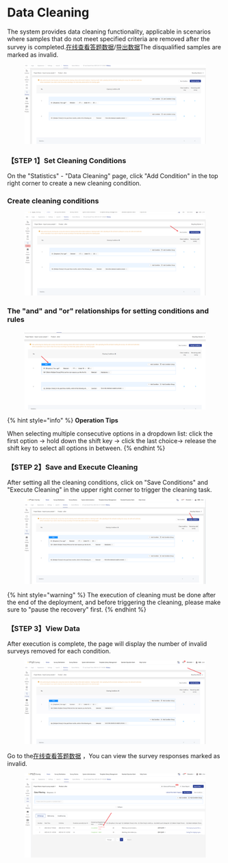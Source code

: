 # Data Cleaning

The system provides data cleaning functionality, applicable in scenarios where samples that do not meet specified criteria are removed after the survey is completed.[在线查看答题数据](../../../cao-zuo-zhi-yin/tong-ji-fen-xi/da-ti-shu-ju-zai-xian-cha-kan.md)/[导出数据](../../../cao-zuo-zhi-yin/xia-zai-shu-ju/)The disqualified samples are marked as invalid.

<figure><img src="../../../.gitbook/assets/image (14) (1) (1) (1) (1) (1) (1) (1).png" alt=""><figcaption></figcaption></figure>

### 【STEP 1】Set Cleaning Conditions

On the "Statistics" - "Data Cleaning" page, click "Add Condition" in the top right corner to create a new cleaning condition.

### Create cleaning conditions

<figure><img src="../../../.gitbook/assets/image (13) (1) (1) (1) (1) (1) (1) (1) (1) (1) (1).png" alt=""><figcaption></figcaption></figure>

### The "and" and "or" relationships for setting conditions and rules

<figure><img src="../../../.gitbook/assets/image (15) (1) (1) (1) (1) (1) (1) (1).png" alt=""><figcaption></figcaption></figure>

{% hint style="info" %}
**Operation Tips**

When selecting multiple consecutive options in a dropdown list: click the first option -> hold down the shift key -> click the last choice-> release the shift key to select all options in between.
{% endhint %}





### 【STEP 2】Save and Execute Cleaning

After setting all the cleaning conditions, click on "Save Conditions" and "Execute Cleaning" in the upper right corner to trigger the cleaning task.



<figure><img src="../../../.gitbook/assets/image (16) (1) (1) (1) (1) (1) (1).png" alt=""><figcaption></figcaption></figure>

{% hint style="warning" %}
The execution of cleaning must be done after the end of the deployment, and before triggering the cleaning, please make sure to "pause the recovery" first.
{% endhint %}

### 【STEP 3】View Data

After execution is complete, the page will display the number of invalid surveys removed for each condition.

<figure><img src="../../../.gitbook/assets/image (17) (1) (1) (1) (1) (1) (1).png" alt=""><figcaption></figcaption></figure>

Go to the[在线查看答题数据](../../../cao-zuo-zhi-yin/tong-ji-fen-xi/da-ti-shu-ju-zai-xian-cha-kan.md) ，You can view the survey responses marked as invalid.

<figure><img src="../../../.gitbook/assets/image (18) (1) (1) (1) (1).png" alt=""><figcaption></figcaption></figure>
